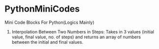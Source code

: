 # PythonMiniCodes
Mini Code Blocks For Python(Logics Mainly)

1. Interpolation Between Two Numbers in Steps: Takes in 3 values (initial value, final value, no. of steps) and returns an array of numbers between the initial and final values.
